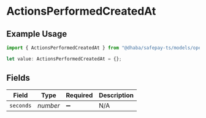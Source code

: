 # ActionsPerformedCreatedAt

## Example Usage

```typescript
import { ActionsPerformedCreatedAt } from "@dhaba/safepay-ts/models/operations";

let value: ActionsPerformedCreatedAt = {};
```

## Fields

| Field              | Type               | Required           | Description        |
| ------------------ | ------------------ | ------------------ | ------------------ |
| `seconds`          | *number*           | :heavy_minus_sign: | N/A                |